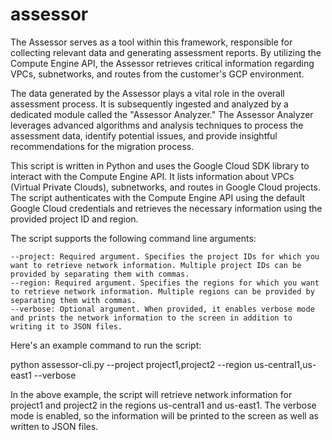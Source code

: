 # assessor
The Assessor serves as a tool within this framework, responsible for collecting relevant data and generating assessment reports. By utilizing the Compute Engine API, the Assessor retrieves critical information regarding VPCs, subnetworks, and routes from the customer's GCP environment.

The data generated by the Assessor plays a vital role in the overall assessment process. It is subsequently ingested and analyzed by a dedicated module called the "Assessor Analyzer." The Assessor Analyzer leverages advanced algorithms and analysis techniques to process the assessment data, identify potential issues, and provide insightful recommendations for the migration process.

This script is written in Python and uses the Google Cloud SDK library to interact with the Compute Engine API. It lists information about VPCs (Virtual Private Clouds), subnetworks, and routes in Google Cloud projects. The script authenticates with the Compute Engine API using the default Google Cloud credentials and retrieves the necessary information using the provided project ID and region.

The script supports the following command line arguments:

    --project: Required argument. Specifies the project IDs for which you want to retrieve network information. Multiple project IDs can be provided by separating them with commas.
    --region: Required argument. Specifies the regions for which you want to retrieve network information. Multiple regions can be provided by separating them with commas.
    --verbose: Optional argument. When provided, it enables verbose mode and prints the network information to the screen in addition to writing it to JSON files.

Here's an example command to run the script:

python assessor-cli.py --project project1,project2 --region us-central1,us-east1 --verbose

In the above example, the script will retrieve network information for project1 and project2 in the regions us-central1 and us-east1. The verbose mode is enabled, so the information will be printed to the screen as well as written to JSON files.

